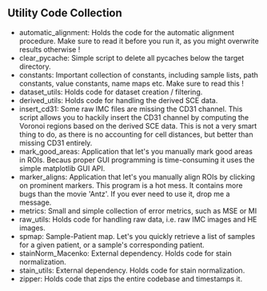 ## Utility Code Collection
- automatic_alignment: Holds the code for the automatic alignment procedure. Make sure to read it before you run it, as you might overwrite results otherwise !
- clear_pycache: Simple script to delete all pycaches below the target directory.
- constants: Important collection of constants, including sample lists, path constants, value constants, name maps etc. Make sure to read this !
- dataset_utils: Holds code for dataset creation / filtering.
- derived_utils: Holds code for handling the derived SCE data.
- insert_cd31: Some raw IMC files are missing the CD31 channel. This script allows you to hackily insert the CD31 channel by computing the Voronoi regions based on the derived SCE data. This is not a very smart thing to do, as there is no accounting for cell distances, but better than missing CD31 entirely.
- mark_good_areas: Application that let's you manually mark good areas in ROIs. Becaus proper GUI programming is time-consuming it uses the simple matplotlib GUI API.
- marker_aligns: Application that let's you manually align ROIs by clicking on prominent markers. This program is a hot mess. It contains more bugs than the movie 'Antz'. If you ever need to use it, drop me a message.
- metrics: Small and simple collection of error metrics, such as MSE or MI
- raw_utils: Holds code for handling raw data, i.e. raw IMC images and HE images.
- spmap: Sample-Patient map. Let's you quickly retrieve a list of samples for a given patient, or a sample's corresponding patient.
- stainNorm_Macenko: External dependency. Holds code for stain normalization.
- stain_utils: External dependency. Holds code for stain normalization.
- zipper: Holds code that zips the entire codebase and timestamps it.
